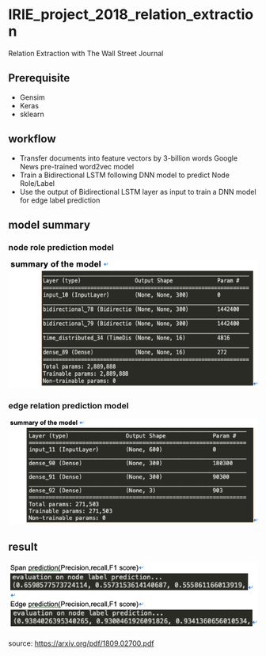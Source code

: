 # IRIE_project_2018_relation_extraction
Relation Extraction with The Wall Street Journal

## Prerequisite
* Gensim
* Keras
* sklearn

## workflow
* Transfer documents into feature vectors by 3-billion words Google News pre-trained word2vec model
* Train a Bidirectional LSTM following DNN model to predict Node Role/Label
* Use the output of Bidirectional LSTM layer as input to train a DNN model for edge label prediction

## model summary
### node role prediction model
![alt text](https://github.com/leduoyang/IRIE_project_2018_relation_extraction/blob/master/result/model_node.png)
### edge relation prediction model
![alt text](https://github.com/leduoyang/IRIE_project_2018_relation_extraction/blob/master/result/model_edge.png)

## result
![alt text](https://github.com/leduoyang/IRIE_project_2018_relation_extraction/blob/master/result/eval.png)


source:
https://arxiv.org/pdf/1809.02700.pdf

